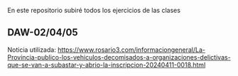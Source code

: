 En este repositorio subiré todos los ejercicios de las clases


## DAW-02/04/05
Noticia utilizada: https://www.rosario3.com/informaciongeneral/La-Provincia-publico-los-vehiculos-decomisados-a-organizaciones-delictivas-que-se-van-a-subastar-y-abrio-la-inscripcion-20240411-0018.html
